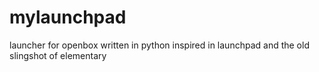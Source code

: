 mylaunchpad
===========

launcher for openbox written in python inspired in launchpad and the old slingshot of elementary
